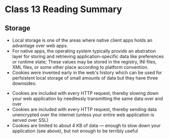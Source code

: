 # Class 13 Reading Summary

## Storage
- Local storage is one of the areas where native client apps holds an advantage over web apps.
- For native apps, the operating system typically provide an abstration layer for storing and retrieving application-specific data like preferences or runtime state; These values may be stored in the registry, INI files, XML files, or some other place according to platform convention.
- Cookies were invented early in the web's history which can be used for perfsistent local storage of small amounts of data but they have three downsides:
* Cookies are included with every HTTP request, thereby slowing down your web application by needlessly transmitting the same data over and over
* Cookies are included with every HTTP request, thereby sending data unencrypted over the internet (unless your entire web application is served over SSL)
* Cookies are limited to about 4 KB of data — enough to slow down your application (see above), but not enough to be terribly useful
